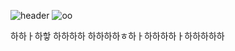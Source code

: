 ![header](https://capsule-render.vercel.app/api?type=waving&color=0:EEFF00,100:a82da8&height=200&section=header&text=HAHA&fontSize=90)
![oo](https://user-images.githubusercontent.com/72681910/149652291-a05f040c-e84f-4cc4-bc76-a0a8598da436.gif)
<!-- ![2014mama-mama-moment](https://user-images.githubusercontent.com/72681910/149791347-0a685c97-a6a8-4968-b8fb-de1563e33d62.gif) -->

하하ㅏ하핳
하하하하
하하하하ㅎ하ㅏ하하하하ㅏ하하하하하
<!--  
https://velog.io/@jinyiji/Git-Hub-%EA%BE%B8%EB%AF%B8%EB%8A%94-%EB%B2%95!-->
<!--
**Elj33/Elj33** is a ✨ _special_ ✨ repository because its `README.md` (this file) appears on your GitHub profile.

Here are some ideas to get you started:

- 🔭 I’m currently working on ...
- 🌱 I’m currently learning ...
- 👯 I’m looking to collaborate on ...
- 🤔 I’m looking for help with ...
- 💬 Ask me about ...
- 📫 How to reach me: ...
- 😄 Pronouns: ...
- ⚡ Fun fact: ...
-->
